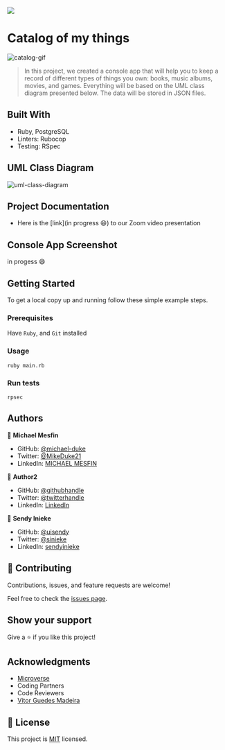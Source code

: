 ![](https://img.shields.io/badge/Microverse-blueviolet)

# Catalog of my things

![catalog-gif](https://user-images.githubusercontent.com/84629565/201518489-05e81aec-40af-4447-8d88-b95a23704fed.gif)

> In this project, we created a console app that will help you to keep a record of different types of things you own: books, music albums, movies, and games. Everything will be based on the UML class diagram presented below. The data will be stored in JSON files.

## Built With

- Ruby, PostgreSQL
- Linters: Rubocop
- Testing: RSpec

## UML Class Diagram

![uml-class-diagram](https://user-images.githubusercontent.com/84629565/201518943-67483738-265d-4219-a9a1-847d57330dcb.png)

## Project Documentation

- Here is the [link](in progress :smile:) to our Zoom video presentation

## Console App Screenshot

in progess :smile:

## Getting Started

To get a local copy up and running follow these simple example steps.

### Prerequisites

Have `Ruby`, and `Git` installed

### Usage

`ruby main.rb`

### Run tests

`rpsec`

## Authors

👤 **Michael Mesfin**

- GitHub: [@michael-duke](https://github.com/michael-duke)
- Twitter: [@MikeDuke21](https://twitter.com/MikeDuke21)
- LinkedIn: [MICHAEL MESFIN](https://linkedin.com/in/https://www.linkedin.com/in/michael-21-duke/)

👤 **Author2**

- GitHub: [@githubhandle](https://github.com/githubhandle)
- Twitter: [@twitterhandle](https://twitter.com/twitterhandle)
- LinkedIn: [LinkedIn](https://linkedin.com/in/linkedinhandle)

👤 **Sendy Inieke**

- GitHub: [@uisendy](https://github.com/uisendy)
- Twitter: [@sinieke](https://twitter.com/Sinieke)
- LinkedIn: [sendyinieke](https://linkedin.com/in/sendyinieke)

## 🤝 Contributing

Contributions, issues, and feature requests are welcome!

Feel free to check the [issues page](../../issues/).

## Show your support

Give a ⭐️ if you like this project!

## Acknowledgments

- [Microverse](microverse.org)
- Coding Partners
- Code Reviewers
- [Vitor Guedes Madeira](https://github.com/VitorGuedesMadeira)

## 📝 License

This project is [MIT](./MIT.md) licensed.
